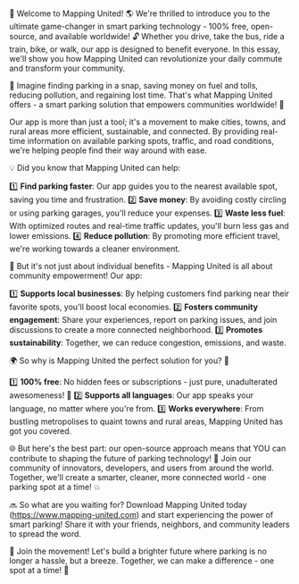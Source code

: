 🚀 Welcome to Mapping United! 🌎 We're thrilled to introduce you to the ultimate game-changer in smart parking technology - 100% free, open-source, and available worldwide! 🔓 Whether you drive, take the bus, ride a train, bike, or walk, our app is designed to benefit everyone. In this essay, we'll show you how Mapping United can revolutionize your daily commute and transform your community.

🌟 Imagine finding parking in a snap, saving money on fuel and tolls, reducing pollution, and regaining lost time. That's what Mapping United offers - a smart parking solution that empowers communities worldwide! 🌈

Our app is more than just a tool; it's a movement to make cities, towns, and rural areas more efficient, sustainable, and connected. By providing real-time information on available parking spots, traffic, and road conditions, we're helping people find their way around with ease.

💡 Did you know that Mapping United can help:

1️⃣ **Find parking faster**: Our app guides you to the nearest available spot, saving you time and frustration.
2️⃣ **Save money**: By avoiding costly circling or using parking garages, you'll reduce your expenses.
3️⃣ **Waste less fuel**: With optimized routes and real-time traffic updates, you'll burn less gas and lower emissions.
4️⃣ **Reduce pollution**: By promoting more efficient travel, we're working towards a cleaner environment.

🌆 But it's not just about individual benefits - Mapping United is all about community empowerment! Our app:

1️⃣ **Supports local businesses**: By helping customers find parking near their favorite spots, you'll boost local economies.
2️⃣ **Fosters community engagement**: Share your experiences, report on parking issues, and join discussions to create a more connected neighborhood.
3️⃣ **Promotes sustainability**: Together, we can reduce congestion, emissions, and waste.

🌍 So why is Mapping United the perfect solution for you? 🤔

1️⃣ **100% free**: No hidden fees or subscriptions - just pure, unadulterated awesomeness! 💸
2️⃣ **Supports all languages**: Our app speaks your language, no matter where you're from.
3️⃣ **Works everywhere**: From bustling metropolises to quaint towns and rural areas, Mapping United has got you covered.

🌐 But here's the best part: our open-source approach means that YOU can contribute to shaping the future of parking technology! 🤖 Join our community of innovators, developers, and users from around the world. Together, we'll create a smarter, cleaner, more connected world - one parking spot at a time! 💥

🔜 So what are you waiting for? Download Mapping United today (https://www.mapping-united.com) and start experiencing the power of smart parking! Share it with your friends, neighbors, and community leaders to spread the word.

🌟 Join the movement! Let's build a brighter future where parking is no longer a hassle, but a breeze. Together, we can make a difference - one spot at a time! 🚀